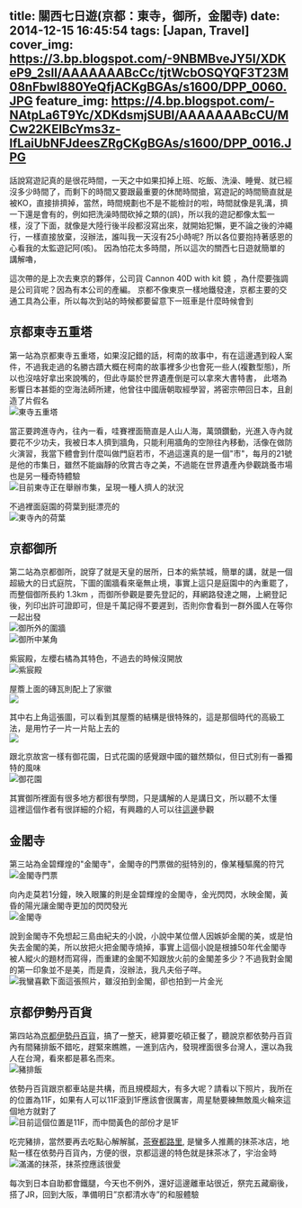 title: 關西七日遊(京都：東寺，御所，金閣寺) 
date: 2014-12-15 16:45:54
tags: [Japan, Travel]
cover_img: https://3.bp.blogspot.com/-9NBMBveJY5I/XDKeP9_2slI/AAAAAAABcCc/tjtWcbOSQYQF3T23M08nFbwl880YeQfjACKgBGAs/s1600/DPP_0060.JPG
feature_img: https://4.bp.blogspot.com/-NAtpLa6T9Yc/XDKdsmjSUBI/AAAAAAABcCU/MCw22KElBcYms3z-lfLaiUbNFJdeesZRgCKgBGAs/s1600/DPP_0016.JPG
---

話說寫遊記真的是很花時間，一天之中如果扣掉上班、吃飯、洗澡、睡覺、就已經沒多少時間了，而剩下的時間又要跟最重要的休閒時間搶，寫遊記的時間簡直就是被KO，直接排擠掉，當然，時間規劃也不是不能檢討的啦，時間就像是乳溝，擠一下還是會有的，例如把洗澡時間砍掉之類的(誤)，所以我的遊記都像太監一 樣，沒了下面，就像是大陸行後半段都沒寫出來，就開始犯懶，更不論之後的沖繩行，一樣直接放棄，沒辦法，誰叫我一天沒有25小時呢? 所以各位要抱持著感恩的心看我的太監遊記阿(咳)。
因為怕花太多時間，所以這次的關西七日遊就簡單的講解嚕，

這次帶的是上次去東京的夥伴，公司貨 Cannon 40D with kit 鏡 ，為什麼要強調是公司貨呢？因為有本公司的產編。
京都不像東京一樣地鐵發達，京都主要的交通工具為公車，所以每次到站的時候都要留意下一班車是什麼時候會到  

京都東寺五重塔
-----------------
第一站為京都東寺五重塔，如果沒記錯的話，柯南的故事中，有在這邊遇到殺人案件，不過我走過的名勝古蹟大概在柯南的故事裡多少也會死一些人(複數型態)，所以也沒啥好拿出來說嘴的，但此寺屬於世界遺產倒是可以拿來大書特書， 此塔為影響日本甚鉅的空海法師所建，他曾往中國唐朝取經學習，將密宗帶回日本，且創造了片假名  
![東寺五重塔](https://lh3.googleusercontent.com/-J1CTkGUEROI/Suck9gDeonI/AAAAAAAAOHI/U3L7H5IIcms/w879-h585-no/DPP_0002.JPG)

<!-- more -->

當正要跨進寺內，往內一看，哇賽裡面簡直是人山人海，萬頭鑽動，光進入寺內就要花不少功夫，我被日本人擠到牆角，只能利用牆角的空隙往內移動，活像在做防火演習，我當下體會到什麼叫做門庭若市，不過這還真的是一個"市"，每月的21號是他的市集日，雖然不能幽靜的欣賞古寺之美，不過能在世界遺產內參觀跳蚤市場也是另一種奇特體驗  
![目前東寺正在舉辦市集，呈現一種人擠人的狀況](https://lh4.googleusercontent.com/-aG7lVPQNa7k/SuclB8meCeI/AAAAAAAAOHI/wM1Gn7BfZSM/w879-h585-no/DPP_0003.JPG)

不過裡面庭園的荷葉到挺漂亮的   
![東寺內的荷葉](https://lh3.googleusercontent.com/-FWGzh7KFroI/SuclO4u99tI/AAAAAAAAOHI/EUZ695HXfj4/w879-h585-no/DPP_0007.JPG)

京都御所
-----------------
第二站為京都御所，說穿了就是天皇的居所，日本的紫禁城，簡單的講，就是一個超級大的日式庭院，下圖的圍牆看來毫無止境，事實上這只是庭園中的內重罷了，而整個御所長約 1.3km ，而御所參觀是要先登記的，拜網路發達之賜，上網登記後，列印出許可證即可，但是千萬記得不要遲到，否則你會看到一群外國人在等你一起出發  
![御所外的圍牆](https://lh5.googleusercontent.com/-7pEiv4FEEDA/SuclwqnIadI/AAAAAAAAOHI/jXvLeKAizuY/w879-h585-no/DPP_0016.JPG)  
![御所中某角](https://lh3.googleusercontent.com/-T20bBlEbsMA/Sucl32Pd4iI/AAAAAAAAOHI/yoKSzMF4yR8/w879-h585-no/DPP_0018.JPG)

紫宸殿，左櫻右橘為其特色，不過去的時候沒開放  
![紫宸殿](https://lh6.googleusercontent.com/-8pgiAwE2_mA/SucmQLpXCII/AAAAAAAAOHI/LUeCUpUedNs/w879-h585-no/DPP_0023.JPG)

屋簷上面的磚瓦則配上了家徽  
![](https://lh6.googleusercontent.com/-SJxBNxA214o/SucmiNkvdPI/AAAAAAAAOHI/MYg5ynoBzxs/w879-h585-no/DPP_0032.JPG)

其中右上角這張圖，可以看到其屋簷的結構是很特殊的，這是那個時代的高級工法，是用竹子一片一片貼上去的  
![](https://lh4.googleusercontent.com/-esATIAEYaTY/SucmsLXNYPI/AAAAAAAAOHI/UWyz-cQOJE4/w879-h585-no/DPP_0035.JPG)

跟北京故宮一樣有御花園，日式花園的感覺跟中國的雖然類似，但日式別有一番獨特的風味  
![御花園](https://lh3.googleusercontent.com/-juMq0VGXsE0/SucnFzPBRrI/AAAAAAAAOHI/qn1nb6XxOAo/w879-h585-no/DPP_0047.JPG)

其實御所裡面有很多地方都很有學問，只是講解的人是講日文，所以聽不太懂  
這裡這個作者有很詳細的介紹，有興趣的人可以往[這邊](http://shinkawac.pixnet.net/blog/post/23536403)參觀

金閣寺
-----------------
第三站為金碧輝煌的"金閣寺"，金閣寺的門票做的挺特別的，像某種驅魔的符咒  
![金閣寺門票](https://lh6.googleusercontent.com/-o2un64LR6PA/SucnYSamN_I/AAAAAAAAOHI/9jQ1ag_qcao/w879-h585-no/DPP_0059.JPG)

向內走莫若1分鐘，映入眼簾的則是金碧輝煌的金閣寺，金光閃閃，水映金閣，黃昏的陽光讓金閣寺更加的閃閃發光  
![金閣寺](https://lh5.googleusercontent.com/-d67Q11Zj9Vk/Sucncjn4seI/AAAAAAAAOHI/vg8ccTTc9uU/w879-h585-no/DPP_0060.JPG)

說到金閣寺不免想起三島由紀夫的小說，小說中某位僧人因嫉妒金閣的美，或是怕失去金閣的美，所以放把火把金閣寺燒掉，事實上這個小說是根據50年代金閣寺被人縱火的題材而寫得，而重建的金閣不知跟放火前的金閣差多少？不過我對金閣的第一印象並不是美，而是貴，沒辦法，我凡夫俗子咩。  
![我蠻喜歡下面這張照片，雖沒拍到金閣，卻也拍到一片金光](https://lh4.googleusercontent.com/-8j5vPk-OsZM/SucnuRnQ85I/AAAAAAAAOHI/YWJ32epjXv0/w879-h585-no/DPP_0069.JPG)

京都伊勢丹百貨
-----------------
第四站為[京都伊勢丹百貨](http://kyoto.wjr-isetan.co.jp/)，搞了一整天，總算要吃頓正餐了，聽說京都依勢丹百貨內有間豬排飯不錯吃，趕緊來瞧瞧，一進到店內，發現裡面很多台灣人，還以為我人在台灣，看來都是慕名而來。  
![豬排飯](https://lh3.googleusercontent.com/-kZp4dVj-B94/SucoGF4YmDI/AAAAAAAAOHI/JWTC6rZ1cck/w879-h585-no/DPP_0077.JPG)

依勢丹百貨跟京都車站是共構，而且規模超大，有多大呢？請看以下照片，我所在的位置為11F，如果有人可以11F滾到1F應該會很厲害，周星馳要練無敵風火輪來這個地方就對了  
![目前這個位置是11F，而中間黃色的部份才是1F](https://lh5.googleusercontent.com/-nz5_HJCoP1M/SucoOdyVf7I/AAAAAAAAOHI/wLnt2SXL7PQ/w879-h585-no/DPP_0079.JPG)

吃完豬排，當然要再去吃點心解解膩，[茶寮都路里](http://www.giontsujiri.co.jp/saryo/), 是蠻多人推薦的抹茶冰店，地點一樣在依勢丹百貨內，方便的很，京都這邊的特色就是抹茶冰了，宇治金時  
![滿滿的抹茶，抹茶控應該很愛](https://lh5.googleusercontent.com/-SVSYt6_pfhw/SucoX18v8YI/AAAAAAAAOHI/1cWDLv7L7wM/w879-h585-no/DPP_0082.JPG)

每次到日本自助都會鐵腿，今天也不例外，還好這邊離車站很近，祭完五藏廟後，搭了JR，回到大阪，準備明日”京都清水寺”的和服體驗  



